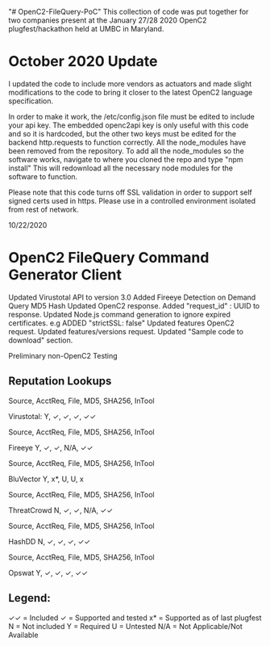 "# OpenC2-FileQuery-PoC" 
This collection of code was put together for two companies present at the January 27/28 2020 OpenC2 plugfest/hackathon held at UMBC in Maryland. 

# October 2020 Update
I updated the code to include more vendors as actuators and made slight modifications to the code to bring it closer to the latest OpenC2 language specification.

In order to make it work, the /etc/config.json file must be edited to include your api key. The embedded openc2api key is only useful with this code and so it is hardcoded, but the other two keys must be edited for the backend http.requests to function correctly.
All the node_modules have been removed from the repository. To add all the node_modules so the software works, navigate to where you cloned the repo and 
type "npm install"
This will redownload all the necessary node modules for the software to function.

Please note that this code turns off SSL validation in order to support self signed certs used in https. Please use in a controlled environment isolated from rest of network.




10/22/2020
# OpenC2 FileQuery Command Generator Client

Updated Virustotal API to version 3.0
Added Fireeye Detection on Demand
Query MD5 Hash
Updated OpenC2 response. Added "request_id" : UUID to response.
Updated Node.js command generation to ignore expired certificates. e.g ADDED  "strictSSL: false"
Updated features OpenC2 request.
Updated features/versions request.
Updated "Sample code to download" section.

 
Preliminary non-OpenC2 Testing

Reputation Lookups
-------------------
Source,      AcctReq, File, MD5,  SHA256,    InTool

Virustotal:  Y,       ✓,    ✓,   ✓,         ✓✓

Source,      AcctReq, File, MD5,  SHA256,   InTool

Fireeye      Y,       ✓,    ✓,   N/A,       ✓✓

Source,      AcctReq, File, MD5, SHA256,    InTool

BluVector    Y,       x*,   U,   U,         x

Source,      AcctReq, File, MD5,  SHA256,   InTool

ThreatCrowd	 N,       ✓,    ✓,    N/A,     ✓✓

Source,      AcctReq, File, MD5,  SHA256,   InTool

HashDD			    N,       ✓,    ✓,   ✓,        ✓✓

Source,      AcctReq, File, MD5,  SHA256,   InTool

Opswat			    Y,       ✓,    ✓,    ✓,        ✓✓

Legend:
--------
✓✓ = Included
✓ = Supported and tested
x* = Supported as of last plugfest
N = Not included
Y = Required
U = Untested
N/A = Not Applicable/Not Available
